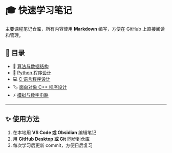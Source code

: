 # 🎓 快速学习笔记

主要课程笔记仓库，所有内容使用 **Markdown** 编写，方便在 GitHub 上直接阅读和管理。

## 📂 目录

- 📘 [算法与数据结构](Algorithms_DataStructure/Notes.md)
- 🐍 [Python 程序设计](Python_Programming/Notes.md)
- 💻 [C 语言程序设计](C_Programming/Notes.md)
- 🏷 [面向对象 C++ 程序设计](CPP_OOP/Notes.md)
- ⚡ [模拟与数字电路](Digital_Circuits/Notes.md)

---

## ✨ 使用方法
1. 在本地用 **VS Code 或 Obsidian** 编辑笔记
2. 用 **GitHub Desktop 或 Git** 同步到仓库
3. 每次学习后更新 commit，方便日后复习
